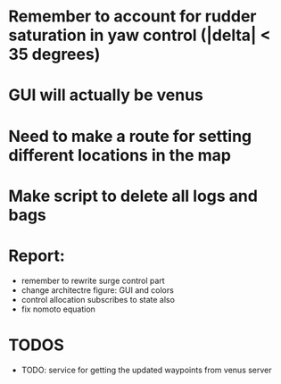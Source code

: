 # Remember to account for rudder saturation in yaw control (|delta| < 35 degrees)
# GUI will actually be venus
# Need to make a route for setting different locations in the map
# Make script to delete all logs and bags

# Report: 
- remember to rewrite surge control part
- change architectre figure: GUI and colors 
- control allocation subscribes to state also
- fix nomoto equation 

# TODOS
- TODO: service for getting the updated waypoints from venus server